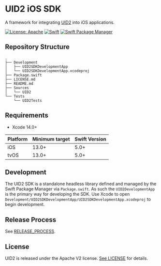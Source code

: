 # UID2 iOS SDK

A framework for integrating [UID2](https://github.com/IABTechLab/uid2docs) into iOS applications.


[![License: Apache](https://img.shields.io/badge/License-Apache-green.svg)](https://www.apache.org/licenses/)
[![Swift](https://img.shields.io/badge/Swift-5-orange)](https://img.shields.io/badge/Swift-5-orange)
[![Swift Package Manager](https://img.shields.io/badge/Swift_Package_Manager-compatible-blue)](https://img.shields.io/badge/Swift_Package_Manager-compatible-blue)

## Repository Structure

```
.
├── Development
│   ├── UID2SDKDevelopmentApp
│   └── UID2SDKDevelopmentApp.xcodeproj
├── Package.swift
├── LICENSE.md
├── README.md
├── Sources
│   └── UID2
└── Tests
    └── UID2Tests
```

## Requirements

* Xcode 14.0+

| Platform | Minimum target | Swift Version |
| --- | --- | --- |
| iOS | 13.0+ | 5.0+ |
| tvOS | 13.0+ | 5.0+ |

## Development

The UID2 SDK is a standalone headless library defined and managed by the Swift Package Manager via `Package.swift`.  As such the `UID2DevelopmentApp` is the primary way for developing the SDK.  Use Xcode to open `Development/UID2SDKDevelopmentApp/UID2SDKDevelopmentApp.xcodeproj` to begin development.

## Release Process

See [RELEASE_PROCESS](https://github.com/IABTechLab/uid2-ios-sdk/blob/main/RELEASE_PROCESS.md).

## License

UID2 is released under the Apache V2 license. [See LICENSE](https://github.com/IABTechLab/uid2-ios-sdk/blob/main/LICENSE.md) for details.
